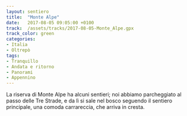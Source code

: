 ```yaml
---
layout: sentiero
title:  "Monte Alpe"
date:   2017-08-05 09:05:00 +0100
track:  /assets/tracks/2017-08-05-Monte_Alpe.gpx
track_color: green
categories: 
- Italia 
- Oltrepò
tags:
- Tranquillo
- Andata e ritorno
- Panorami
- Appennino
---
```


La riserva di Monte Alpe ha alcuni sentieri; noi abbiamo parcheggiato al passo delle Tre Strade, e da lì si sale nel bosco seguendo il sentiero principale, una comoda carrareccia, che arriva in cresta.
